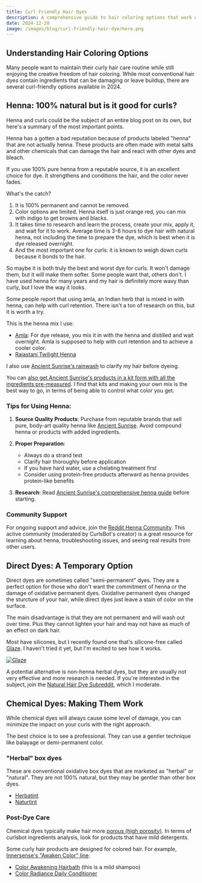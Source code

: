 ```yaml
---
title: Curl Friendly Hair Dyes
description: A comprehensive guide to hair coloring options that work well with curly hair care routines, including natural and chemical alternatives.
date: 2024-12-20
image: /images/blog/curl-friendly-hair-dye/hero.png
---
```


Understanding Hair Coloring Options
----------------------------------

Many people want to maintain their curly hair care routine while still enjoying the creative freedom of hair coloring. While most conventional hair dyes contain ingredients that can be damaging or leave buildup, there are several curl-friendly options available in 2024.

Henna: 100% natural but is it good for curls?
----------------------------------

Henna and curls could be the subject of an entire blog post on its own, but here's a summary of the most important points.

Henna has a gotten a bad reputation because of products labeled "henna" that are not actually henna. These products are often made with metal salts and other chemicals that can damage the hair and react with other dyes and bleach.

If you use 100% pure henna from a reputable source, it is an excellent choice for dye. It strengthens and conditions the hair, and the color never fades.

What's the catch?

1. It is 100% permanent and cannot be removed.
2. Color options are limited. Henna itself is just orange red, you can mix with indigo to get browns and blacks.
3. It takes time to research and learn the process, create your mix, apply it, and wait for it to work. Average time is 3-6 hours to dye hair with natural henna, not including the time to prepare the dye, which is best when it is dye released overnight.
4. And the most important one for curls: it is known to weigh down curls because it bonds to the hair.

So maybe it is both truly the best and worst dye for curls. It won't damage them, but it will make them softer. Some people want that, others don't. I have used henna for many years and my hair is definitely more wavy than curly, but I love the way it looks.

Some people report that using amla, an Indian herb that is mixed in with henna, can help with curl retention. There isn't a ton of research on this, but it is worth a try.

This is the henna mix I use:

- [Amla](https://amzn.to/3PbXEwQ): For dye release, you mix it in with the henna and distilled and wait overnight. Amla is supposed to help with curl retention and to achieve a cooler color.
- [Rajastani Twilight Henna](https://amzn.to/49WcfGA)

I also use [Ancient Sunrise's rainwash](https://amzn.to/3P8Tnus) to clarify my hair before dyeing.

You can [also get Ancient Sunrise's products in a kit form with all the ingredients pre-measured](https://amzn.to/49WcfGA). I find that kits and making your own mix is the best way to go, in terms of being able to control what color you get.

### Tips for Using Henna:
1. **Source Quality Products**: Purchase from reputable brands that sell pure, body-art quality henna like [Ancient Sunrise](https://amzn.to/3VOhz8Q). Avoid compound henna or products with added ingredients.

2. **Proper Preparation**:
   - Always do a strand test
   - Clarify hair thoroughly before application
   - If you have hard water, use a chelating treatment first
   - Consider using protein-free products afterward as henna provides protein-like benefits

3. **Research**: Read [Ancient Sunrise's comprehensive henna guide](https://www.ancientsunrise.blog/henna-hair-book/) before starting.

### Community Support
For ongoing support and advice, join the [Reddit Henna Community](https://www.reddit.com/r/henna/). This active community (moderated by CurlsBot's creator) is a great resource for learning about henna, troubleshooting issues, and seeing real results from other users.


Direct Dyes: A Temporary Option
----------------------------------

Direct dyes are sometimes called "semi-permanent" dyes. They are a perfect option for those who don't want the commitment of henna or the damage of oxidative permanent dyes. Oxidative permanent dyes changed the sturcture of your hair, while direct dyes just leave a stain of color on the surface.

The main disadvantage is that they are not permanent and will wash out over time. Plus they cannot lighten your hair and may not have as much of an effect on dark hair.

Most have silicones, but I recently found one that's silicone-free called [Glaze](https://amzn.to/3BAuhS2). I haven't tried it yet, but I'm excited to see how it works.


[![Glaze](/images/blog/curl-friendly-hair-dye/glaze.jpg)](https://amzn.to/3BAuhS2)

A potential alternative is non-henna herbal dyes, but they are usually not very effective and more research is needed. If you're interested in the subject, join the [Natural Hair Dye Subreddit](https://www.reddit.com/r/naturalhairdye/), which I moderate.

Chemical Dyes: Making Them Work
----------------------------------

While chemical dyes will always cause some level of damage, you can minimize the impact on your curls with the right approach.

The best choice is to see a professional. They can use a gentler technique like balayage or demi-permanent color.

### "Herbal" box dyes
These are conventional oxidative box dyes that are marketed as "herbal" or "natural". They are not 100% natural, but they may be gentler than other box dyes.

- [Herbatint](http://amzn.to/2CqupQc)
- [Naturtint](http://amzn.to/2CVSXla)

### Post-Dye Care
Chemical dyes typically make hair more [porous (high porosity)](/porosity/high-porosity). In terms of curlsbot ingredients analysis, look for products that have mild detergents.

Some curly hair products are designed for colored hair. For example, [Innersense's "Awaken Color" line](https://amzn.to/4fxCMep):

- [Color Awakening Hairbath](https://amzn.to/4iG1fRH) (this is a mild shampoo)
- [Color Radiance Daily Conditioner](https://amzn.to/4iKAWtv)



